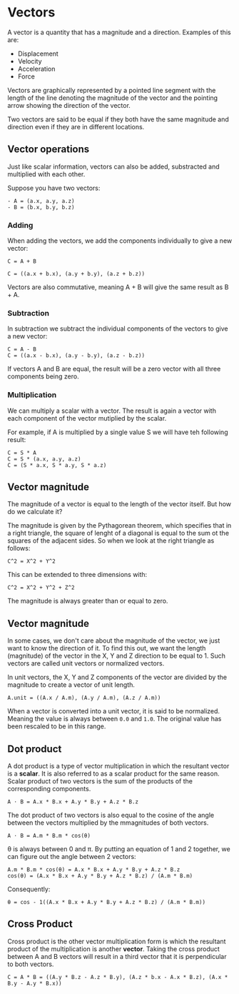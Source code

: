 # Vectors
A vector is a quantity that has a magnitude and a direction. Examples of this
are:
- Displacement
- Velocity
- Acceleration
- Force

Vectors are graphically represented by a pointed line segment with the length of
the line denoting the magnitude of the vector and the pointing arrow showing the
direction of the vector.

Two vectors are said to be equal if they both have the same magnitude and
direction even if they are in different locations.

## Vector operations
Just like scalar information, vectors can also be added, substracted and
multiplied with each other.

Suppose you have two vectors:

```
- A = (a.x, a.y, a.z)
- B = (b.x, b.y, b.z)
```

### Adding
When adding the vectors, we add the components individually to give a new
vector:

```
C = A + B

C = ((a.x + b.x), (a.y + b.y), (a.z + b.z))
```

Vectors are also commutative, meaning A + B will give the same result as B + A.

### Subtraction

In subtraction we subtract the individual components of the vectors to give a new vector:

```
C = A - B
C = ((a.x - b.x), (a.y - b.y), (a.z - b.z))
```

If vectors A and B are equal, the result will be a zero vector with all three components being zero.

### Multiplication

We can multiply a scalar with a vector. The result is again a vector with each component of the vector mutiplied by the scalar.

For example, if A is multiplied by a single value S we will have teh following result:

```
C = S * A
C = S * (a.x, a.y, a.z)
C = (S * a.x, S * a.y, S * a.z)
```

## Vector magnitude

The magnitude of a vector is equal to the length of the vector itself.  But how do we calculate it?

The magnitude is given by the Pythagorean theorem, which specifies that in a right triangle, the square of lenght of a diagonal is equal to the sum ot the squares of the adjacent sides. So when we look at the right triangle as follows:

```
C^2 = X^2 + Y^2
```

This can be extended to three dimensions with:

```
C^2 = X^2 + Y^2 + Z^2
```

The magnitude is always greater than or equal to zero.

## Vector magnitude

In some cases, we don't care about the magnitude of the vector, we just want to know the direction of it. To find this out, we want the length (magnitude) of the vector in the X, Y and Z direction to be equal to 1. Such vectors are called unit vectors or normalized vectors.

In unit vectors, the X, Y and Z components of the vector are divided by the magnitude to create a vector of unit length. 

```
A.unit = ((A.x / A.m), (A.y / A.m), (A.z / A.m))
```

When a vector is converted into a unit vector, it is said to be normalized. Meaning the value is always between `0.0` and `1.0`. The original value has been rescaled to be in this range.

## Dot product

A dot product is a type of vector multiplication in which the resultant vector is a **scalar**. It is also referred to as a scalar product for the same reason. Scalar product of two vectors is the sum of the products of the corresponding components.

```
A ⋅ B = A.x * B.x + A.y * B.y + A.z * B.z
```

The dot product of two vectors is also equal to the cosine of the angle between the vectors multiplied by the mmagnitudes of both vectors.

```
A ⋅ B = A.m * B.m * cos(θ)
```

θ is always between 0 and π. By putting an equation of 1 and 2 together, we can figure out the angle between 2 vectors:

```
A.m * B.m * cos(θ) = A.x * B.x + A.y * B.y + A.z * B.z
cos(θ) = (A.x * B.x + A.y * B.y + A.z * B.z) / (A.m * B.m)
```

Consequently:

```
θ = cos - 1((A.x * B.x + A.y * B.y + A.z * B.z) / (A.m * B.m))
```

## Cross Product

Cross product is the other vector multiplication form is which the resultant product of the multiplication is another **vector**. Taking the cross product between A and B vectors will result in a third vector that it is perpendicular to both vectors.

```
C = A * B = ((A.y * B.z - A.z * B.y), (A.z * b.x - A.x * B.z), (A.x * B.y - A.y * B.x))
```

